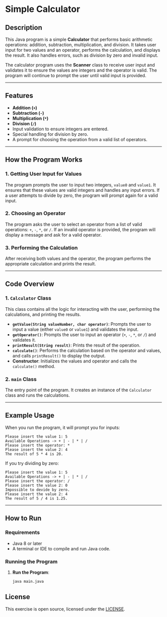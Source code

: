 # Simple Calculator

## Description

This Java program is a simple **Calculator** that performs basic arithmetic operations: addition, subtraction, multiplication, and division. It takes user input for two values and an operator, performs the calculation, and displays the result. It also handles errors, such as division by zero and invalid input.

The calculator program uses the **Scanner** class to receive user input and validates it to ensure the values are integers and the operator is valid. The program will continue to prompt the user until valid input is provided.

---

## Features

- **Addition (`+`)**
- **Subtraction (`-`)**
- **Multiplication (`*`)**
- **Division (`/`)**
- Input validation to ensure integers are entered.
- Special handling for division by zero.
- A prompt for choosing the operation from a valid list of operators.

---

## How the Program Works

### 1. **Getting User Input for Values**
   The program prompts the user to input two integers, `value0` and `value1`. It ensures that these values are valid integers and handles any input errors. If a user attempts to divide by zero, the program will prompt again for a valid input.

### 2. **Choosing an Operator**
   The program asks the user to select an operator from a list of valid operations: `+`, `-`, `*`, or `/`. If an invalid operator is provided, the program will display a message and ask for a valid operator.

### 3. **Performing the Calculation**
   After receiving both values and the operator, the program performs the appropriate calculation and prints the result.

---

## Code Overview

### 1. **`Calculator` Class**
   This class contains all the logic for interacting with the user, performing the calculations, and printing the results.

   - **`getValue(String valueNumber, char operator)`**: Prompts the user to input a value (either `value0` or `value1`) and validates the input.
   - **`getOperator()`**: Prompts the user to input an operator (`+`, `-`, `*`, or `/`) and validates it.
   - **`printResult(String result)`**: Prints the result of the operation.
   - **`calculate()`**: Performs the calculation based on the operator and values, and calls `printResult()` to display the output.
   - **Constructor**: Initializes the values and operator and calls the `calculate()` method.

### 2. **`main` Class**
   The entry point of the program. It creates an instance of the `Calculator` class and runs the calculations.

---

## Example Usage

When you run the program, it will prompt you for inputs:

```
Please insert the value 1: 5
Available Operations -> + | - | * | /
Please insert the operator: *
Please insert the value 2: 4
The result of 5 * 4 is 20.
```

If you try dividing by zero:
```
Please insert the value 1: 5
Available Operations -> + | - | * | /
Please insert the operator: /
Please insert the value 2: 0
Impossible to devide by zero.
Please insert the value 2: 4
The result of 5 / 4 is 1.25.
```

---

## How to Run

### Requirements

- Java 8 or later
- A terminal or IDE to compile and run Java code.

### Running the Program

1. **Run the Program**:
   ```bash
   java main.java
   ```

## License

This exercise is open source, licensed under the [LICENSE](LICENSE).
